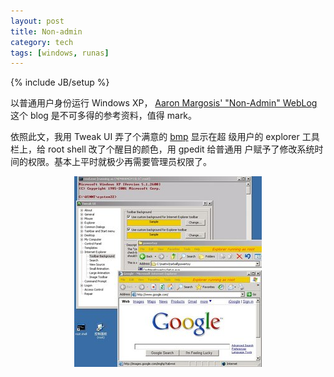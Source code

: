 ```yaml
---
layout: post
title: Non-admin
category: tech
tags: [windows, runas]
---
```

{% include JB/setup %}

以普通用户身份运行 Windows XP，
<a href="http://blogs.msdn.com/aaron_margosis/archive/2004/06/23/163229.aspx">Aaron Margosis' "Non-Admin" WebLog</a>
这个 blog 是不可多得的参考资料，值得 mark。

依照此文，我用 Tweak UI 弄了个满意的 [bmp](/image/2007/runas-root.bmp) 显示在超
级用户的 explorer 工具栏上，给 root shell 改了个醒目的颜色，用 gpedit 给普通用
户赋予了修改系统时间的权限。基本上平时就极少再需要管理员权限了。

<center><a href="/image/2007/nonadmin.jpg"><img src="/image/2007/nonadmin-s.jpg" /></a></center>
